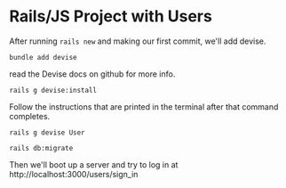 # Rails/JS Project with Users
After running `rails new` and making our first commit, we'll add devise.
```
bundle add devise
```

read the Devise docs on github for more info.
```
rails g devise:install
```

Follow the instructions that are printed in the terminal after that command completes.

``` 
rails g devise User
```

```
rails db:migrate
```
Then we'll boot up a server and try to log in at http://localhost:3000/users/sign_in